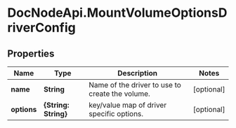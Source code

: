 # DocNodeApi.MountVolumeOptionsDriverConfig

## Properties
Name | Type | Description | Notes
------------ | ------------- | ------------- | -------------
**name** | **String** | Name of the driver to use to create the volume. | [optional] 
**options** | **{String: String}** | key/value map of driver specific options. | [optional] 


